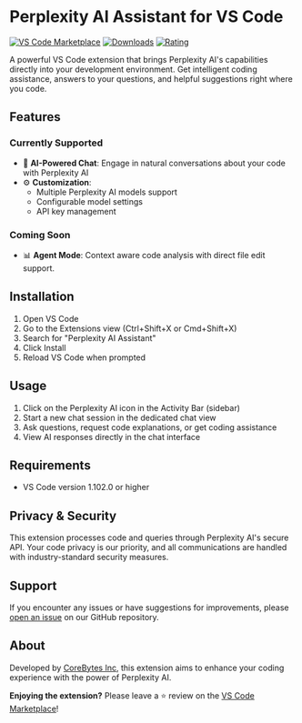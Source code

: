 # Perplexity AI Assistant for VS Code

[![VS Code Marketplace](https://img.shields.io/visual-studio-marketplace/v/corebytes.perplexity-ai-assistant.svg)](https://marketplace.visualstudio.com/items?itemName=corebytes.perplexity-ai-assistant)
[![Downloads](https://img.shields.io/visual-studio-marketplace/d/corebytes.perplexity-ai-assistant.svg)](https://marketplace.visualstudio.com/items?itemName=corebytes.perplexity-ai-assistant)
[![Rating](https://img.shields.io/visual-studio-marketplace/r/corebytes.perplexity-ai-assistant.svg)](https://marketplace.visualstudio.com/items?itemName=corebytes.perplexity-ai-assistant)

A powerful VS Code extension that brings Perplexity AI's capabilities directly into your development environment. Get intelligent coding assistance, answers to your questions, and helpful suggestions right where you code.

## Features

### Currently Supported
- 🤖 **AI-Powered Chat**: Engage in natural conversations about your code with Perplexity AI
- ⚙️ **Customization**:
  - Multiple Perplexity AI models support
  - Configurable model settings
  - API key management

### Coming Soon
- 📊 **Agent Mode**: Context aware code analysis with direct file edit support.

## Installation

1. Open VS Code
2. Go to the Extensions view (Ctrl+Shift+X or Cmd+Shift+X)
3. Search for "Perplexity AI Assistant"
4. Click Install
5. Reload VS Code when prompted

## Usage

1. Click on the Perplexity AI icon in the Activity Bar (sidebar)
2. Start a new chat session in the dedicated chat view
3. Ask questions, request code explanations, or get coding assistance
4. View AI responses directly in the chat interface

## Requirements

- VS Code version 1.102.0 or higher

## Privacy & Security

This extension processes code and queries through Perplexity AI's secure API. Your code privacy is our priority, and all communications are handled with industry-standard security measures.

## Support

If you encounter any issues or have suggestions for improvements, please [open an issue](https://github.com/CoreBytesInc/perplexity-ai-assistant/issues) on our GitHub repository.

## About

Developed by [CoreBytes Inc](https://github.com/CoreBytesInc), this extension aims to enhance your coding experience with the power of Perplexity AI.

**Enjoying the extension?** Please leave a ⭐ review on the [VS Code Marketplace](https://marketplace.visualstudio.com/items?itemName=corebytes.perplexity-ai-assistant)!
